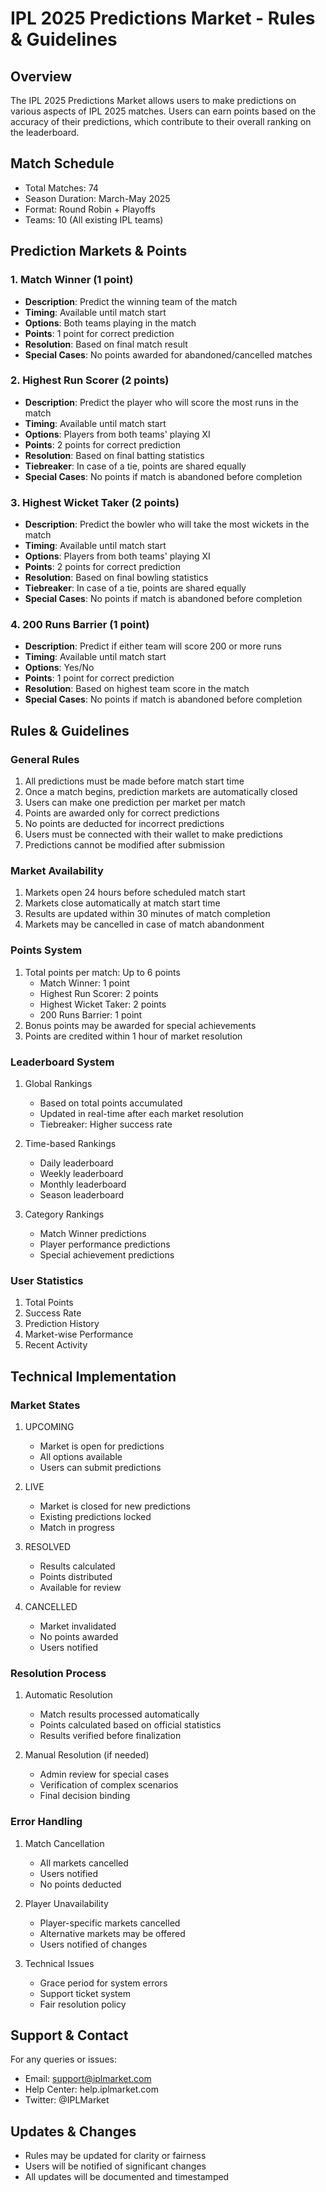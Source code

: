 # IPL 2025 Predictions Market - Rules & Guidelines

## Overview
The IPL 2025 Predictions Market allows users to make predictions on various aspects of IPL 2025 matches. Users can earn points based on the accuracy of their predictions, which contribute to their overall ranking on the leaderboard.

## Match Schedule
- Total Matches: 74
- Season Duration: March-May 2025
- Format: Round Robin + Playoffs
- Teams: 10 (All existing IPL teams)

## Prediction Markets & Points

### 1. Match Winner (1 point)
- **Description**: Predict the winning team of the match
- **Timing**: Available until match start
- **Options**: Both teams playing in the match
- **Points**: 1 point for correct prediction
- **Resolution**: Based on final match result
- **Special Cases**: No points awarded for abandoned/cancelled matches

### 2. Highest Run Scorer (2 points)
- **Description**: Predict the player who will score the most runs in the match
- **Timing**: Available until match start
- **Options**: Players from both teams' playing XI
- **Points**: 2 points for correct prediction
- **Resolution**: Based on final batting statistics
- **Tiebreaker**: In case of a tie, points are shared equally
- **Special Cases**: No points if match is abandoned before completion

### 3. Highest Wicket Taker (2 points)
- **Description**: Predict the bowler who will take the most wickets in the match
- **Timing**: Available until match start
- **Options**: Players from both teams' playing XI
- **Points**: 2 points for correct prediction
- **Resolution**: Based on final bowling statistics
- **Tiebreaker**: In case of a tie, points are shared equally
- **Special Cases**: No points if match is abandoned before completion

### 4. 200 Runs Barrier (1 point)
- **Description**: Predict if either team will score 200 or more runs
- **Timing**: Available until match start
- **Options**: Yes/No
- **Points**: 1 point for correct prediction
- **Resolution**: Based on highest team score in the match
- **Special Cases**: No points if match is abandoned before completion

## Rules & Guidelines

### General Rules
1. All predictions must be made before match start time
2. Once a match begins, prediction markets are automatically closed
3. Users can make one prediction per market per match
4. Points are awarded only for correct predictions
5. No points are deducted for incorrect predictions
6. Users must be connected with their wallet to make predictions
7. Predictions cannot be modified after submission

### Market Availability
1. Markets open 24 hours before scheduled match start
2. Markets close automatically at match start time
3. Results are updated within 30 minutes of match completion
4. Markets may be cancelled in case of match abandonment

### Points System
1. Total points per match: Up to 6 points
   - Match Winner: 1 point
   - Highest Run Scorer: 2 points
   - Highest Wicket Taker: 2 points
   - 200 Runs Barrier: 1 point
2. Bonus points may be awarded for special achievements
3. Points are credited within 1 hour of market resolution

### Leaderboard System
1. Global Rankings
   - Based on total points accumulated
   - Updated in real-time after each market resolution
   - Tiebreaker: Higher success rate

2. Time-based Rankings
   - Daily leaderboard
   - Weekly leaderboard
   - Monthly leaderboard
   - Season leaderboard

3. Category Rankings
   - Match Winner predictions
   - Player performance predictions
   - Special achievement predictions

### User Statistics
1. Total Points
2. Success Rate
3. Prediction History
4. Market-wise Performance
5. Recent Activity

## Technical Implementation

### Market States
1. UPCOMING
   - Market is open for predictions
   - All options available
   - Users can submit predictions

2. LIVE
   - Market is closed for new predictions
   - Existing predictions locked
   - Match in progress

3. RESOLVED
   - Results calculated
   - Points distributed
   - Available for review

4. CANCELLED
   - Market invalidated
   - No points awarded
   - Users notified

### Resolution Process
1. Automatic Resolution
   - Match results processed automatically
   - Points calculated based on official statistics
   - Results verified before finalization

2. Manual Resolution (if needed)
   - Admin review for special cases
   - Verification of complex scenarios
   - Final decision binding

### Error Handling
1. Match Cancellation
   - All markets cancelled
   - Users notified
   - No points deducted

2. Player Unavailability
   - Player-specific markets cancelled
   - Alternative markets may be offered
   - Users notified of changes

3. Technical Issues
   - Grace period for system errors
   - Support ticket system
   - Fair resolution policy

## Support & Contact
For any queries or issues:
- Email: support@iplmarket.com
- Help Center: help.iplmarket.com
- Twitter: @IPLMarket

## Updates & Changes
- Rules may be updated for clarity or fairness
- Users will be notified of significant changes
- All updates will be documented and timestamped 
